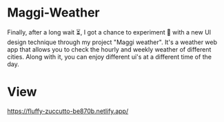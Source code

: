 # Maggi-Weather
Finally, after a long wait ⏳, I got a chance to experiment 🧪 with a new UI design technique through my project "Maggi weather". It's a weather web app that allows you to check the hourly and weekly weather of different cities. Along with it, you can enjoy different ui's at a different time of the day.


# View
https://fluffy-zuccutto-be870b.netlify.app/
